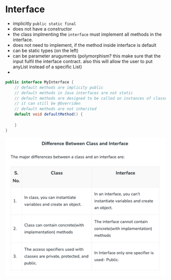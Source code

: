 # Interface

- implicitly `public static final`
- does not have a constructor
- the class implmenting the `interface` must implement all methods in the interface.
- does not need to implement, if the method inside interface is default
- can be static types (on the left)
- can be parameter aruguments (polymorphism? this make sure that the input fulfil the interface contract. also this will allow the user to put anyList instead of a specific List)
- 

```java
public interface MyInterface {
    // default methods are implicity public
    // default methods in Java interfaces are not static
    // default methods are designed to be called on instances of classes that implement interface, not on the interface itself.
    // it can still be @Overriden
    // default methods are not inherited
    default void defaultMethod() {

    }
}
```
![Alt text](image-2.png)